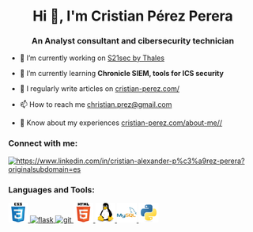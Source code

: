 <h1 align="center">Hi 👋, I'm Cristian Pérez Perera</h1>
<h3 align="center">An Analyst consultant and cibersecurity technician</h3>

- 🔭 I’m currently working on [S21sec by Thales](https://www.s21sec.com/es/)

- 🌱 I’m currently learning **Chronicle SIEM, tools for ICS security**

- 📝 I regularly write articles on [cristian-perez.com/](https://cristian-perez.com/)

- 📫 How to reach me [christian.prez@gmail.com](mailito:christian.prez@gmail.com)

- 📄 Know about my experiences [cristian-perez.com/about-me//](https://cristian-perez.com/about-me//)

<h3 align="left">Connect with me:</h3>
<p align="left">
<a href="https://www.linkedin.com/in/cristian-alexander-p%c3%a9rez-perera?originalsubdomain=es" target="blank"><img align="center" src="https://raw.githubusercontent.com/rahuldkjain/github-profile-readme-generator/master/src/images/icons/Social/linked-in-alt.svg" alt="https://www.linkedin.com/in/cristian-alexander-p%c3%a9rez-perera?originalsubdomain=es" height="30" width="40" /></a>
</p>

<h3 align="left">Languages and Tools:</h3>
<p align="left"> <a href="https://www.w3schools.com/css/" target="_blank" rel="noreferrer"> <img src="https://raw.githubusercontent.com/devicons/devicon/master/icons/css3/css3-original-wordmark.svg" alt="css3" width="40" height="40"/> </a> <a href="https://flask.palletsprojects.com/" target="_blank" rel="noreferrer"> <img src="https://www.vectorlogo.zone/logos/pocoo_flask/pocoo_flask-icon.svg" alt="flask" width="40" height="40"/> </a> <a href="https://git-scm.com/" target="_blank" rel="noreferrer"> <img src="https://www.vectorlogo.zone/logos/git-scm/git-scm-icon.svg" alt="git" width="40" height="40"/> </a> <a href="https://www.w3.org/html/" target="_blank" rel="noreferrer"> <img src="https://raw.githubusercontent.com/devicons/devicon/master/icons/html5/html5-original-wordmark.svg" alt="html5" width="40" height="40"/> </a> <a href="https://www.linux.org/" target="_blank" rel="noreferrer"> <img src="https://raw.githubusercontent.com/devicons/devicon/master/icons/linux/linux-original.svg" alt="linux" width="40" height="40"/> </a> <a href="https://www.mysql.com/" target="_blank" rel="noreferrer"> <img src="https://raw.githubusercontent.com/devicons/devicon/master/icons/mysql/mysql-original-wordmark.svg" alt="mysql" width="40" height="40"/> </a> <a href="https://www.python.org" target="_blank" rel="noreferrer"> <img src="https://raw.githubusercontent.com/devicons/devicon/master/icons/python/python-original.svg" alt="python" width="40" height="40"/> </a> </p>

